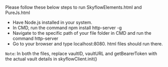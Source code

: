 Please follow these below steps to run SkyflowElements.html and PureJs.html

- Have Node.js installed in your system.
- In CMD, run the command npm install http-server -g
- Navigate to the specific path of your file folder in CMD and run the command http-server
- Go to your browser and type localhost:8080. html files should run there.

`Note`:
In both the files, replace vaultID, vaultURL and getBearerToken with the actual vault details in skyflowClient.init()